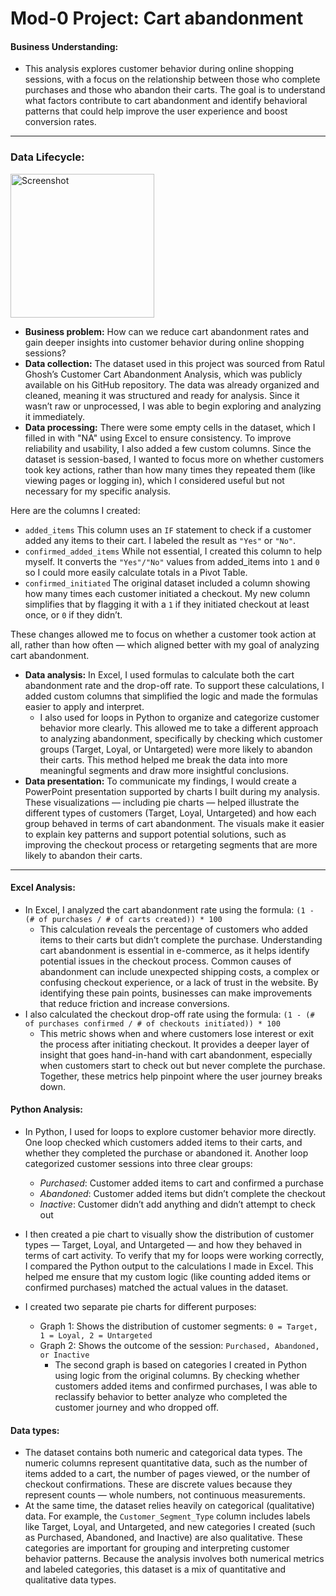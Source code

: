 # Mod-0 Project: Cart abandonment

#### Business Understanding: 
- This analysis explores customer behavior during online shopping sessions, with a focus on the relationship between those who complete purchases and those who abandon their carts. The goal is to understand what factors contribute to cart abandonment and identify behavioral patterns that could help improve the user experience and boost conversion rates.
-----
### Data Lifecycle: 
<img width="230" alt="Screenshot" src="https://github.com/user-attachments/assets/c54975cb-837f-48fc-8409-09e6563488d3" />

- **Business problem:** How can we reduce cart abandonment rates and gain deeper insights into customer behavior during online shopping sessions?
- **Data collection:** The dataset used in this project was sourced from Ratul Ghosh’s Customer Cart Abandonment Analysis, which was publicly available on his GitHub repository. The data was already organized and cleaned, meaning it was structured and ready for analysis. Since it wasn’t raw or unprocessed, I was able to begin exploring and analyzing it immediately.
- **Data processing:** There were some empty cells in the dataset, which I filled in with "NA" using Excel to ensure consistency. To improve reliability and usability, I also added a few custom columns. Since the dataset is session-based, I wanted to focus more on whether customers took key actions, rather than how many times they repeated them (like viewing pages or logging in), which I considered useful but not necessary for my specific analysis.

Here are the columns I created:
- `added_items` This column uses an `IF` statement to check if a customer added any items to their cart. I labeled the result as `"Yes"` or `"No"`.
- `confirmed_added_items` While not essential, I created this column to help myself. It converts the `"Yes"/"No"` values from added_items into `1` and `0` so I could more easily calculate totals in a Pivot Table.
- `confirmed_initiated` The original dataset included a column showing how many times each customer initiated a checkout. My new column simplifies that by flagging it with a `1` if they initiated checkout at least once, or `0` if they didn’t.

These changes allowed me to focus on whether a customer took action at all, rather than how often — which aligned better with my goal of analyzing cart abandonment.

- **Data analysis:** In Excel, I used formulas to calculate both the cart abandonment rate and the drop-off rate. To support these calculations, I added custom columns that simplified the logic and made the formulas easier to apply and interpret.
  - I also used for loops in Python to organize and categorize customer behavior more clearly. This allowed me to take a different approach to analyzing abandonment, specifically by checking which customer groups (Target, Loyal, or Untargeted) were more likely to abandon their carts. This method helped me break the data into more meaningful segments and draw more insightful conclusions.
- **Data presentation:** To communicate my findings, I would create a PowerPoint presentation supported by charts I built during my analysis. These visualizations — including pie charts — helped illustrate the different types of customers (Target, Loyal, Untargeted) and how each group behaved in terms of cart abandonment. The visuals make it easier to explain key patterns and support potential solutions, such as improving the checkout process or retargeting segments that are more likely to abandon their carts.


---

#### Excel Analysis: 
- In Excel, I analyzed the cart abandonment rate using the formula: `(1 - (# of purchases / # of carts created)) * 100`
  - This calculation reveals the percentage of customers who added items to their carts but didn’t complete the purchase. Understanding cart abandonment is essential in e-commerce, as it helps identify potential issues in the checkout process. Common causes of abandonment can include unexpected shipping costs, a complex or confusing checkout experience, or a lack of trust in the website. By identifying these pain points, businesses can make improvements that reduce friction and increase conversions.
- I also calculated the checkout drop-off rate using the formula: `(1 - (# of purchases confirmed / # of checkouts initiated)) * 100`
  - This metric shows when and where customers lose interest or exit the process after initiating checkout. It provides a deeper layer of insight that goes hand-in-hand with cart abandonment, especially when customers start to check out but never complete the purchase. Together, these metrics help pinpoint where the user journey breaks down. 


#### Python Analysis: 
- In Python, I used for loops to explore customer behavior more directly. One loop checked which customers added items to their carts, and whether they completed the purchase or abandoned it. Another loop categorized customer sessions into three clear groups:
  - _Purchased_: Customer added items to cart and confirmed a purchase
  - _Abandoned_: Customer added items but didn’t complete the checkout
  - _Inactive_: Customer didn’t add anything and didn’t attempt to check out

- I then created a pie chart to visually show the distribution of customer types — Target, Loyal, and Untargeted — and how they behaved in terms of cart activity. To verify that my for loops were working correctly, I compared the Python output to the calculations I made in Excel. This helped me ensure that my custom logic (like counting added items or confirmed purchases) matched the actual values in the dataset.
- I created two separate pie charts for different purposes:
  - Graph 1: Shows the distribution of customer segments: `0 = Target, 1 = Loyal, 2 = Untargeted`
  - Graph 2: Shows the outcome of the session: `Purchased, Abandoned, or Inactive`
    - The second graph is based on categories I created in Python using logic from the original columns. By checking whether customers added items and confirmed purchases, I was able to reclassify behavior to better analyze who completed the customer journey and who dropped off.

#### Data types:
- The dataset contains both numeric and categorical data types. The numeric columns represent quantitative data, such as the number of items added to a cart, the number of pages viewed, or the number of checkout confirmations. These are discrete values because they represent counts — whole numbers, not continuous measurements.
- At the same time, the dataset relies heavily on categorical (qualitative) data. For example, the `Customer_Segment_Type` column includes labels like Target, Loyal, and Untargeted, and new categories I created (such as Purchased, Abandoned, and Inactive) are also qualitative. These categories are important for grouping and interpreting customer behavior patterns. Because the analysis involves both numerical metrics and labeled categories, this dataset is a mix of quantitative and qualitative data types.
